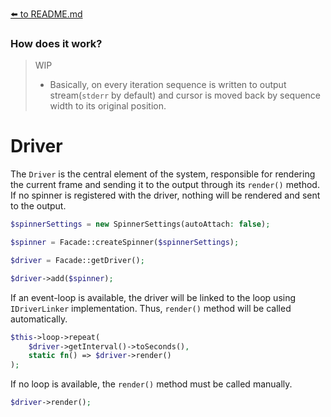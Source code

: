 [⬅️ to README.md](../README.md)

### How does it work?

> WIP
> - Basically, on every iteration sequence is written to output stream(`stderr` by default) and cursor is moved back by
    sequence width to its original position.

# Driver

The `Driver` is the central element of the system, responsible for rendering the current frame and sending it to the
output through its `render()` method. If no spinner is registered with the driver, nothing will be rendered and sent to
the output.

```php
$spinnerSettings = new SpinnerSettings(autoAttach: false);

$spinner = Facade::createSpinner($spinnerSettings);

$driver = Facade::getDriver();

$driver->add($spinner);
```

If an event-loop is available, the driver will be linked to the loop using `IDriverLinker` implementation. Thus, `render()` method will 
be called automatically.  

```php
$this->loop->repeat(
    $driver->getInterval()->toSeconds(),
    static fn() => $driver->render()
);
```

If no loop is available, the `render()` method must be called manually.
    
```php
$driver->render();  
```
